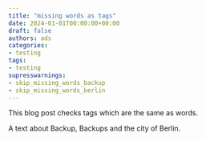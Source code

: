 ```yaml
---
title: "missing words as tags"
date: 2024-01-01T00:00:00+00:00
draft: false
authors: ads
categories:
- testing
tags:
- testing
supresswarnings:
- skip_missing_words_backup
- skip_missing_words_berlin
---
```


This blog post checks tags which are the same as words.

A text about Backup, Backups and the city of Berlin.
